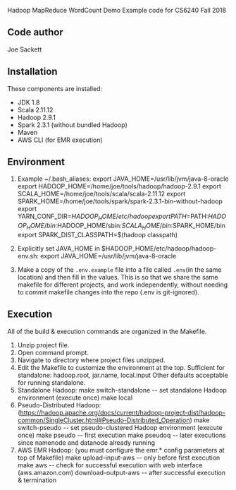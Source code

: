 Hadoop MapReduce WordCount Demo
Example code for CS6240
Fall 2018

Code author
-----------
Joe Sackett

Installation
------------
These components are installed:
- JDK 1.8
- Scala 2.11.12
- Hadoop 2.9.1
- Spark 2.3.1 (without bundled Hadoop)
- Maven
- AWS CLI (for EMR execution)

Environment
-----------
1) Example ~/.bash_aliases:
export JAVA_HOME=/usr/lib/jvm/java-8-oracle
export HADOOP_HOME=/home/joe/tools/hadoop/hadoop-2.9.1
export SCALA_HOME=/home/joe/tools/scala/scala-2.11.12
export SPARK_HOME=/home/joe/tools/spark/spark-2.3.1-bin-without-hadoop
export YARN_CONF_DIR=$HADOOP_HOME/etc/hadoop
export PATH=$PATH:$HADOOP_HOME/bin:$HADOOP_HOME/sbin:$SCALA_HOME/bin:$SPARK_HOME/bin
export SPARK_DIST_CLASSPATH=$(hadoop classpath)

2) Explicitly set JAVA_HOME in $HADOOP_HOME/etc/hadoop/hadoop-env.sh:
export JAVA_HOME=/usr/lib/jvm/java-8-oracle

3) Make a copy of the `.env.example` file into a file called `.env`(in the same location) and then fill in the values. This is so that we share the same makefile for different projects, and work independently, without needing to commit makefile changes into the repo (.env is git-ignored).

Execution
---------
All of the build & execution commands are organized in the Makefile.
1) Unzip project file.
2) Open command prompt.
3) Navigate to directory where project files unzipped.
4) Edit the Makefile to customize the environment at the top.
	Sufficient for standalone: hadoop.root, jar.name, local.input
	Other defaults acceptable for running standalone.
5) Standalone Hadoop:
	make switch-standalone		-- set standalone Hadoop environment (execute once)
	make local
6) Pseudo-Distributed Hadoop: (https://hadoop.apache.org/docs/current/hadoop-project-dist/hadoop-common/SingleCluster.html#Pseudo-Distributed_Operation)
	make switch-pseudo			-- set pseudo-clustered Hadoop environment (execute once)
	make pseudo					-- first execution
	make pseudoq				-- later executions since namenode and datanode already running 
7) AWS EMR Hadoop: (you must configure the emr.* config parameters at top of Makefile)
	make upload-input-aws		-- only before first execution
	make aws					-- check for successful execution with web interface (aws.amazon.com)
	download-output-aws			-- after successful execution & termination
